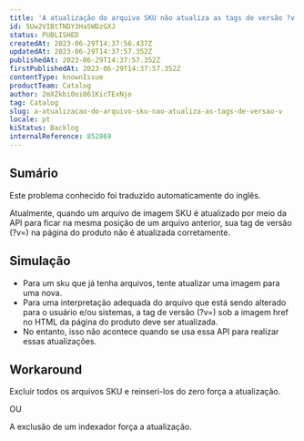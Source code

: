 ```yaml
---
title: 'A atualização do arquivo SKU não atualiza as tags de versão ?v'
id: 5Uw2VIBtTNDY3Ha5WDzGXJ
status: PUBLISHED
createdAt: 2023-06-29T14:37:56.437Z
updatedAt: 2023-06-29T14:37:57.352Z
publishedAt: 2023-06-29T14:37:57.352Z
firstPublishedAt: 2023-06-29T14:37:57.352Z
contentType: knownIssue
productTeam: Catalog
author: 2mXZkbi0oi061KicTExNjo
tag: Catalog
slug: a-atualizacao-do-arquivo-sku-nao-atualiza-as-tags-de-versao-v
locale: pt
kiStatus: Backlog
internalReference: 852869
---
```


## Sumário

<div class="alert alert-info">
  <p>Este problema conhecido foi traduzido automaticamente do inglês.</p>
</div>


Atualmente, quando um arquivo de imagem SKU é atualizado por meio da API para ficar na mesma posição de um arquivo anterior, sua tag de versão (?v=) na página do produto não é atualizada corretamente.

## Simulação




- Para um sku que já tenha arquivos, tente atualizar uma imagem para uma nova.
- Para uma interpretação adequada do arquivo que está sendo alterado para o usuário e/ou sistemas, a tag de versão (?v=) sob a imagem href no HTML da página do produto deve ser atualizada.
- No entanto, isso não acontece quando se usa essa API para realizar essas atualizações.


## Workaround


Excluir todos os arquivos SKU e reinseri-los do zero força a atualização.

OU

A exclusão de um indexador força a atualização.

